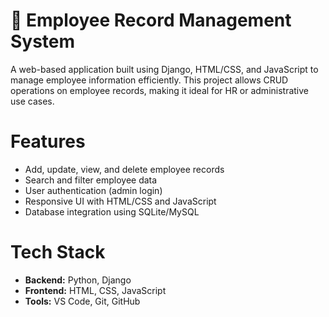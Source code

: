 # 🧾 Employee Record Management System

A web-based application built using Django, HTML/CSS, and JavaScript to manage employee information efficiently. This project allows CRUD operations on employee records, making it ideal for HR or administrative use cases.

# Features

- Add, update, view, and delete employee records
- Search and filter employee data
- User authentication (admin login)
- Responsive UI with HTML/CSS and JavaScript
- Database integration using SQLite/MySQL

# Tech Stack

- **Backend:** Python, Django
- **Frontend:** HTML, CSS, JavaScript
- **Tools:** VS Code, Git, GitHub




